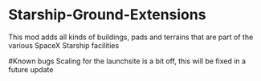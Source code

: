 # Starship-Ground-Extensions

This mod adds all kinds of buildings, pads and terrains that are part of the various SpaceX Starship facilities


#Known bugs
Scaling for the launchsite is a bit off, this will be fixed in a future update

